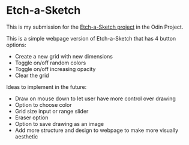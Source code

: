 # Etch-a-Sketch
This is my submission for the [Etch-a-Sketch project](https://www.theodinproject.com/lessons/foundations-etch-a-sketch) in the Odin Project.

This is a simple webpage version of Etch-a-Sketch that has 4 button options:
- Create a new grid with new dimensions
- Toggle on/off random colors
- Toggle on/off increasing opacity
- Clear the grid

Ideas to implement in the future:
- Draw on mouse down to let user have more control over drawing
- Option to choose color
- Grid size input or range slider
- Eraser option
- Option to save drawing as an image
- Add more structure and design to webpage to make more visually aesthetic